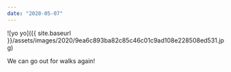 ```yaml
---
date: "2020-05-07"
---
```


![yo yo]({{ site.baseurl }}/assets/images/2020/9ea6c893ba82c85c46c01c9ad108e228508ed531.jpg)

We can go out for walks again!
